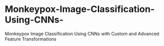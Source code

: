 # Monkeypox-Image-Classification-Using-CNNs-
Monkeypox Image Classification Using CNNs with Custom and Advanced Feature Transformations

